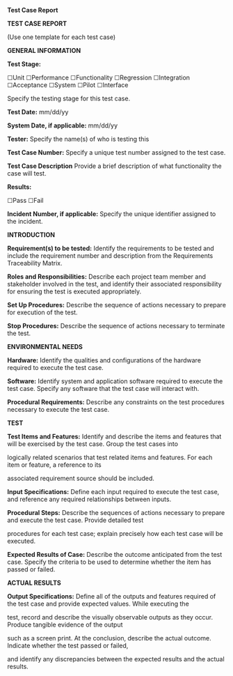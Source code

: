 ﻿

**<Project Name>**

**Test Case Report**

**<Date of Document>**

**TEST CASE REPORT**

(Use one template for each test case)

**GENERAL INFORMATION**

**Test Stage:**

☐Unit ☐Performance ☐Functionality ☐Regression ☐Integration ☐Acceptance ☐System ☐Pilot ☐Interface

Specify the testing stage for this test case.


**Test Date:** mm/dd/yy

**System Date, if applicable:** mm/dd/yy

**Tester:** Specify the name(s) of who is testing this

**Test Case Number:** Specify a unique test number assigned to the test case.

**Test Case Description** Provide a brief description of what functionality the case will test.

**Results:**

☐Pass ☐Fail

**Incident Number, if applicable:** Specify the unique identifier assigned to the incident.

**INTRODUCTION**

**Requirement(s) to be tested:** Identify the requirements to be tested and include the requirement number and description from the Requirements Traceability Matrix.

**Roles and Responsibilities:** Describe each project team member and stakeholder involved in the test, and identify their associated responsibility for ensuring the test is executed appropriately.

**Set Up Procedures:** Describe the sequence of actions necessary to prepare for execution of the test.

**Stop Procedures:** Describe the sequence of actions necessary to terminate the test.

**ENVIRONMENTAL NEEDS**

**Hardware:** Identify the qualities and configurations of the hardware required to execute the test case.

**Software:** Identify system and application software required to execute the test case. Specify any software that the test case will interact with.

**Procedural Requirements:** Describe any constraints on the test procedures necessary to execute the test case.

**TEST**

**Test Items and Features:** Identify and describe the items and features that will be exercised by the test case. Group the test cases into

logically related scenarios that test related items and features. For each item or feature, a reference to its

associated requirement source should be included.

**Input Specifications:** Define each input required to execute the test case, and reference any required relationships between inputs.

**Procedural Steps:** Describe the sequences of actions necessary to prepare and execute the test case. Provide detailed test

procedures for each test case; explain precisely how each test case will be executed.

**Expected Results of Case:** Describe the outcome anticipated from the test case. Specify the criteria to be used to determine whether the item has passed or failed.

**ACTUAL RESULTS**

**Output Specifications:** Define all of the outputs and features required of the test case and provide expected values. While executing the

test, record and describe the visually observable outputs as they occur. Produce tangible evidence of the output

such as a screen print. At the conclusion, describe the actual outcome. Indicate whether the test passed or failed,

and identify any discrepancies between the expected results and the actual results.


